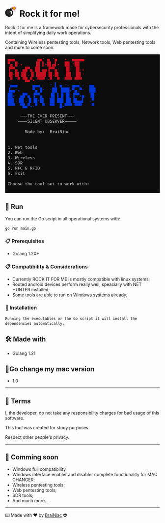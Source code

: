 # <img src="./img/bomb.png" width="40"> Rock it for me!

Rock it for me is a framework made for cybersecurity professionals with the
intent of simplifying daily work operations.<br>

Containing Wireless pentesting tools, Network tools, Web pentesting tools
and more to come soon.

<img src="./img/logo.png">

## 🚀 Run

You can run the Go script in all operational systems with:

 ```
go run main.go
```

### 📋 Prerequisites

- Golang 1.20+

### 📋 Compatibility & Considerations

- Currently ROCK IT FOR ME is mostly compatible with linux systems;
- Rooted android devices perform really well, speacially with NET HUNTER installed;
- Some tools are able to run on Windows systems already;


### 🔧 Installation

```
Running the executables or the Go script it will install the 
dependencies automatically.
```

## 🛠️ Made with

- Golang 1.21

## 📌Go change my mac version

- 1.0

---

## 📄 Terms

I, the developer, do not take any responsibility charges for bad usage
of this software.

This tool was created for study purposes.

Respect other people's privacy.

---

## 📌 Comming soon

- Windows full compatibility
- Windows interface enabler and disabler complete functionality for MAC CHANGER;
- Wireless pentesting tools;
- Web pentesting tools;
- SDR tools;
- And much more...

---

⌨️ Made with ❤️ by [BraiNiac](https://github.com/babyboydaprince) 👽